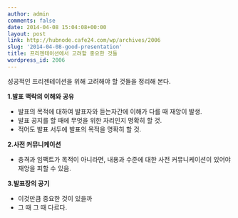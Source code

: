 ```yaml
---
author: admin
comments: false
date: 2014-04-08 15:04:08+00:00
layout: post
link: http://hubnode.cafe24.com/wp/archives/2006
slug: '2014-04-08-good-presentation'
title: 프리젠테이션에서 고려할 중요한 것들
wordpress_id: 2006
---
```


성공적인 프리젠테이션을 위해 고려해야 할 것들을 정리해 본다.

**1.발표 맥락의 이해와 공유**

* 발표의 목적에 대하여 발표자와 듣는자간에 이해가 다를 때 재앙이 발생.
* 발표 공지를 할 때에 무엇을 위한 자리인지 명확히 할 것.
* 적어도 발표 서두에 발표의 목적을 명확히 할 것.

**2.사전 커뮤니케이션**

* 충격과 임팩트가 목적이 아니라면, 내용과 수준에 대한 사전 커뮤니케이션이 있어야 재앙을 피할 수 있음.

**3.발표장의 공기**

* 이것만큼 중요한 것이 있을까
* 그 때 그 때 다르다.





